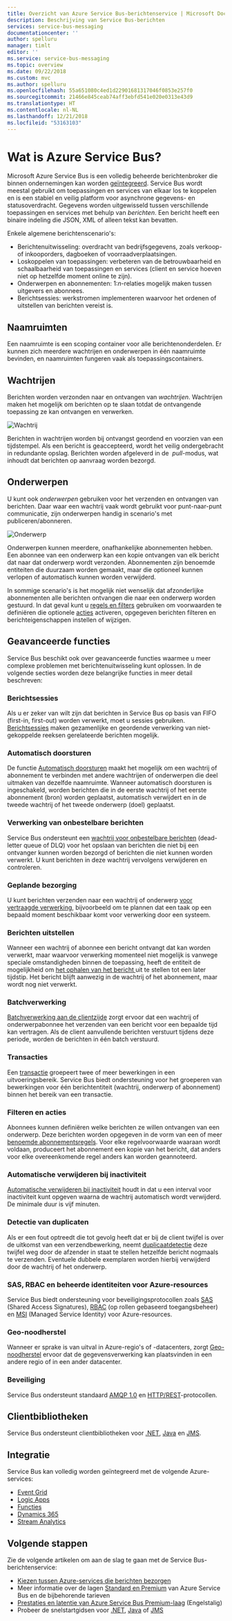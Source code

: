 ```yaml
---
title: Overzicht van Azure Service Bus-berichtenservice | Microsoft Docs
description: Beschrijving van Service Bus-berichten
services: service-bus-messaging
documentationcenter: ''
author: spelluru
manager: timlt
editor: ''
ms.service: service-bus-messaging
ms.topic: overview
ms.date: 09/22/2018
ms.custom: mvc
ms.author: spelluru
ms.openlocfilehash: 55a651080c4ed1d22901681317046f0853e257f0
ms.sourcegitcommit: 21466e845ceab74aff3ebfd541e020e0313e43d9
ms.translationtype: HT
ms.contentlocale: nl-NL
ms.lasthandoff: 12/21/2018
ms.locfileid: "53163103"
---
```

# <a name="what-is-azure-service-bus"></a>Wat is Azure Service Bus?

Microsoft Azure Service Bus is een volledig beheerde berichtenbroker die binnen ondernemingen kan worden [geïntegreerd](http://azure.com/integration). Service Bus wordt meestal gebruikt om toepassingen en services van elkaar los te koppelen en is een stabiel en veilig platform voor asynchrone gegevens- en statusoverdracht. Gegevens worden uitgewisseld tussen verschillende toepassingen en services met behulp van *berichten*. Een bericht heeft een binaire indeling die JSON, XML of alleen tekst kan bevatten. 

Enkele algemene berichtenscenario's:

* Berichtenuitwisseling: overdracht van bedrijfsgegevens, zoals verkoop- of inkooporders, dagboeken of voorraadverplaatsingen.
* Loskoppelen van toepassingen: verbeteren van de betrouwbaarheid en schaalbaarheid van toepassingen en services (client en service hoeven niet op hetzelfde moment online te zijn).
* Onderwerpen en abonnementen: 1:*n*-relaties mogelijk maken tussen uitgevers en abonnees.
* Berichtsessies: werkstromen implementeren waarvoor het ordenen of uitstellen van berichten vereist is.

## <a name="namespaces"></a>Naamruimten

Een naamruimte is een scoping container voor alle berichtenonderdelen. Er kunnen zich meerdere wachtrijen en onderwerpen in één naamruimte bevinden, en naamruimten fungeren vaak als toepassingscontainers.

## <a name="queues"></a>Wachtrijen

Berichten worden verzonden naar en ontvangen van *wachtrijen*. Wachtrijen maken het mogelijk om berichten op te slaan totdat de ontvangende toepassing ze kan ontvangen en verwerken.

![Wachtrij](./media/service-bus-messaging-overview/about-service-bus-queue.png)

Berichten in wachtrijen worden bij ontvangst geordend en voorzien van een tijdstempel. Als een bericht is geaccepteerd, wordt het veilig ondergebracht in redundante opslag. Berichten worden afgeleverd in de  *pull*-modus, wat inhoudt dat berichten op aanvraag worden bezorgd.

## <a name="topics"></a>Onderwerpen

U kunt ook *onderwerpen* gebruiken voor het verzenden en ontvangen van berichten. Daar waar een wachtrij vaak wordt gebruikt voor punt-naar-punt communicatie, zijn onderwerpen handig in scenario's met publiceren/abonneren.

![Onderwerp](./media/service-bus-messaging-overview/about-service-bus-topic.png)

Onderwerpen kunnen meerdere, onafhankelijke abonnementen hebben. Een abonnee van een onderwerp kan een kopie ontvangen van elk bericht dat naar dat onderwerp wordt verzonden. Abonnementen zijn benoemde entiteiten die duurzaam worden gemaakt, maar die optioneel kunnen verlopen of automatisch kunnen worden verwijderd.

In sommige scenario's is het mogelijk niet wenselijk dat afzonderlijke abonnementen alle berichten ontvangen die naar een onderwerp worden gestuurd. In dat geval kunt u [regels en filters](topic-filters.md) gebruiken om voorwaarden te definiëren die optionele [acties](topic-filters.md#actions) activeren, opgegeven berichten filteren en berichteigenschappen instellen of wijzigen.

## <a name="advanced-features"></a>Geavanceerde functies

Service Bus beschikt ook over geavanceerde functies waarmee u meer complexe problemen met berichtenuitwisseling kunt oplossen. In de volgende secties worden deze belangrijke functies in meer detail beschreven:

### <a name="message-sessions"></a>Berichtsessies

Als u er zeker van wilt zijn dat berichten in Service Bus op basis van FIFO (first-in, first-out) worden verwerkt, moet u sessies gebruiken. [Berichtsessies](message-sessions.md) maken gezamenlijke en geordende verwerking van niet-gekoppelde reeksen gerelateerde berichten mogelijk. 

### <a name="auto-forwarding"></a>Automatisch doorsturen

De functie [Automatisch doorsturen](service-bus-auto-forwarding.md) maakt het mogelijk om een wachtrij of abonnement te verbinden met andere wachtrijen of onderwerpen die deel uitmaken van dezelfde naamruimte. Wanneer automatisch doorsturen is ingeschakeld, worden berichten die in de eerste wachtrij of het eerste abonnement (bron) worden geplaatst, automatisch verwijdert en in de tweede wachtrij of het tweede onderwerp (doel) geplaatst.

### <a name="dead-lettering"></a>Verwerking van onbestelbare berichten

Service Bus ondersteunt een [wachtrij voor onbestelbare berichten](service-bus-dead-letter-queues.md) (dead-letter queue of DLQ) voor het opslaan van berichten die niet bij een ontvanger kunnen worden bezorgd of berichten die niet kunnen worden verwerkt. U kunt berichten in deze wachtrij vervolgens verwijderen en controleren.

### <a name="scheduled-delivery"></a>Geplande bezorging

U kunt berichten verzenden naar een wachtrij of onderwerp [voor vertraagde verwerking](message-sequencing.md#scheduled-messages), bijvoorbeeld om te plannen dat een taak op een bepaald moment beschikbaar komt voor verwerking door een systeem.

### <a name="message-deferral"></a>Berichten uitstellen

Wanneer een wachtrij of abonnee een bericht ontvangt dat kan worden verwerkt, maar waarvoor verwerking momenteel niet mogelijk is vanwege speciale omstandigheden binnen de toepassing, heeft de entiteit de mogelijkheid om [het ophalen van het bericht ](message-deferral.md)uit te stellen tot een later tijdstip. Het bericht blijft aanwezig in de wachtrij of het abonnement, maar wordt nog niet verwerkt.

### <a name="batching"></a>Batchverwerking

[Batchverwerking aan de clientzijde](service-bus-performance-improvements.md#client-side-batching) zorgt ervoor dat een wachtrij of onderwerpabonnee het verzenden van een bericht voor een bepaalde tijd kan vertragen. Als de client aanvullende berichten verstuurt tijdens deze periode, worden de berichten in één batch verstuurd. 

### <a name="transactions"></a>Transacties

Een [transactie](service-bus-transactions.md) groepeert twee of meer bewerkingen in een uitvoeringsbereik. Service Bus biedt ondersteuning voor het groeperen van bewerkingen voor één berichtentiteit (wachtrij, onderwerp of abonnement) binnen het bereik van een transactie.

### <a name="filtering-and-actions"></a>Filteren en acties

Abonnees kunnen definiëren welke berichten ze willen ontvangen van een onderwerp. Deze berichten worden opgegeven in de vorm van een of meer [benoemde abonnementsregels](topic-filters.md). Voor elke regelvoorwaarde waaraan wordt voldaan, produceert het abonnement een kopie van het bericht, dat anders voor elke overeenkomende regel anders kan worden geannoteerd.

### <a name="auto-delete-on-idle"></a>Automatische verwijderen bij inactiviteit

[Automatische verwijderen bij inactiviteit](/dotnet/api/microsoft.servicebus.messaging.queuedescription.autodeleteonidle) houdt in dat u een interval voor inactiviteit kunt opgeven waarna de wachtrij automatisch wordt verwijderd. De minimale duur is vijf minuten.

### <a name="duplicate-detection"></a>Detectie van duplicaten

Als er een fout optreedt die tot gevolg heeft dat er bij de client twijfel is over de uitkomst van een verzendbewerking, neemt [duplicaatdetectie](duplicate-detection.md) deze twijfel weg door de afzender in staat te stellen hetzelfde bericht nogmaals te verzenden. Eventuele dubbele exemplaren worden hierbij verwijderd door de wachtrij of het onderwerp.

### <a name="sas-rbac-and-managed-identities-for-azure-resources"></a>SAS, RBAC en beheerde identiteiten voor Azure-resources

Service Bus biedt ondersteuning voor beveiligingsprotocollen zoals [SAS](service-bus-sas.md) (Shared Access Signatures), [RBAC](service-bus-role-based-access-control.md) (op rollen gebaseerd toegangsbeheer) en [MSI](service-bus-managed-service-identity.md) (Managed Service Identity) voor Azure-resources.

### <a name="geo-disaster-recovery"></a>Geo-noodherstel

Wanneer er sprake is van uitval in Azure-regio's of -datacenters, zorgt [Geo-noodherstel](service-bus-geo-dr.md) ervoor dat de gegevensverwerking kan plaatsvinden in een andere regio of in een ander datacenter.

### <a name="security"></a>Beveiliging

Service Bus ondersteunt standaard [AMQP 1.0](service-bus-amqp-overview.md) en [HTTP/REST](/rest/api/servicebus/)-protocollen.

## <a name="client-libraries"></a>Clientbibliotheken

Service Bus ondersteunt clientbibliotheken voor [.NET](https://github.com/Azure/azure-service-bus-dotnet/tree/master), [Java](https://github.com/Azure/azure-service-bus-java/tree/master) en [JMS](https://github.com/Azure/azure-service-bus/tree/master/samples/Java/qpid-jms-client).

## <a name="integration"></a>Integratie

Service Bus kan volledig worden geïntegreerd met de volgende Azure-services:

- [Event Grid](https://azure.microsoft.com/services/event-grid/) 
- [Logic Apps](https://azure.microsoft.com/services/logic-apps/) 
- [Functies](https://azure.microsoft.com/services/functions/) 
- [Dynamics 365](https://dynamics.microsoft.com)
- [Stream Analytics](https://azure.microsoft.com/services/stream-analytics/)
 
## <a name="next-steps"></a>Volgende stappen

Zie de volgende artikelen om aan de slag te gaan met de Service Bus-berichtenservice:

* [Kiezen tussen Azure-services die berichten bezorgen](../event-grid/compare-messaging-services.md?toc=%2fazure%2fservice-bus-messaging%2ftoc.json&bc=%2fazure%2fservice-bus-messaging%2fbreadcrumb%2ftoc.json)
* Meer informatie over de lagen [Standard en Premium](https://azure.microsoft.com/pricing/details/service-bus/) van Azure Service Bus en de bijbehorende tarieven
* [Prestaties en latentie van Azure Service Bus Premium-laag](https://blogs.msdn.microsoft.com/servicebus/2016/07/18/premium-messaging-how-fast-is-it/) (Engelstalig)
* Probeer de snelstartgidsen voor [.NET](service-bus-quickstart-powershell.md), [Java](service-bus-quickstart-powershell.md) of [JMS](service-bus-quickstart-powershell.md)
